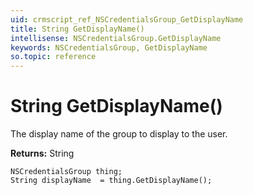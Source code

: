 ```yaml
---
uid: crmscript_ref_NSCredentialsGroup_GetDisplayName
title: String GetDisplayName()
intellisense: NSCredentialsGroup.GetDisplayName
keywords: NSCredentialsGroup, GetDisplayName
so.topic: reference
---
```


# String GetDisplayName()

The display name of the group to display to the user.

**Returns:** String

```crmscript
NSCredentialsGroup thing;
String displayName  = thing.GetDisplayName();
```

